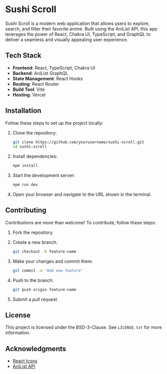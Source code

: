 # Sushi Scroll

Sushi Scroll is a modern web application that allows users to explore, search, and filter their favorite anime. Built using the AniList API, this app leverages the power of React, Chakra UI, TypeScript, and GraphQL to deliver a seamless and visually appealing user experience.

## Tech Stack

- **Frontend**: React, TypeScript, Chakra UI
- **Backend**: AniList GraphQL
- **State Management**: React Hooks
- **Routing**: React Router
- **Build Tool**: Vite
- **Hosting**: Vercel

## Installation

Follow these steps to set up the project locally:

1. Clone the repository:

   ```bash
   git clone https://github.com/yourusername/sushi-scroll.git
   cd sushi-scroll
   ```

2. Install dependencies:
   ```bash
   npm install
   ```
3. Start the development server:

   ```bash
   npm run dev
   ```

4. Open your browser and navigate to the URL shown in the terminal.

## Contributing

Contributions are more than welcome! To contribute, follow these steps:

1. Fork the repository.

2. Create a new branch.

   ```bash
   git checkout -b feature-name
   ```

3. Make your changes and commit them:

   ```bash
   git commit -m 'Add new feature'
   ```

4. Push to the branch:

   ```bash
   git push origin feature-name
   ```

5. Submit a pull request.

## License

This project is licensed under the BSD-3-Clause. See `LICENSE.txt` for more information.

## Acknowledgments

- [React Icons](https://react-icons.github.io/react-icons/)
- [AniList API](https://anilist.co/graphiql)
